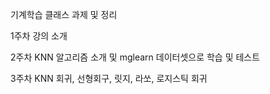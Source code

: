 기계학습 클래스 과제 및 정리

1주차 강의 소개

2주차 KNN 알고리즘 소개 및 mglearn 데이터셋으로 학습 및 테스트

3주차 KNN 회귀, 선형회구, 릿지, 라쏘, 로지스틱 회귀 